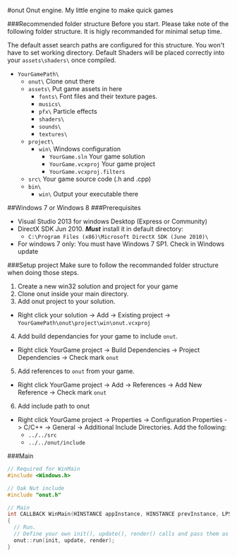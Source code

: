 #onut
Onut engine. My little engine to make quick games

###Recommended folder structure
Before you start. Please take note of the following folder structure. It is higly recommanded for minimal setup time.

The default asset search paths are configured for this structure.
You won't have to set working directory.
Default Shaders will be placed correctly into your `assets\shaders\` once compiled.

* `YourGamePath\`
  * `onut\` Clone onut there
  * `assets\` Put game assets in here
    * `fonts\` Font files and their texture pages.
    * `musics\`
    * `pfx\` Particle effects
    * `shaders\`
    * `sounds\`
    * `textures\`
  * `project\`
    * `win\` Windows configuration
      * `YourGame.sln` Your game solution
      * `YourGame.vcxproj` Your game project
      * `YourGame.vcxproj.filters`
  * `src\` Your game source code (.h and .cpp)
  * `bin\`
    * `win\` Output your executable there

##Windows 7 or Windows 8
###Prerequisites
* Visual Studio 2013 for windows Desktop (Express or Community)
* DirectX SDK Jun 2010. **_Must_** install it in default directory: 
  * `C:\Program Files (x86)\Microsoft DirectX SDK (June 2010)\`
* For windows 7 only: You must have Windows 7 SP1. Check in Windows update


###Setup project
Make sure to follow the recommanded folder structure when doing those steps.

1. Create a new win32 solution and project for your game
2. Clone onut inside your main directory.
3. Add onut project to your solution.
  * Right click your solution -> Add -> Existing project -> `YourGamePath\onut\project\win\onut.vcxproj`
4. Add build dependancies for your game to include `onut`.
  * Right click YourGame project -> Build Dependencies -> Project Dependencies -> Check mark `onut`
5. Add references to `onut` from your game.
  * Right click YourGame project -> Add -> References -> Add New Reference -> Check mark `onut`
6. Add include path to onut
  * Right click YourGame project -> Properties -> Configuration Properties -> C/C++ -> General -> Additional Include Directories. Add the following:
    * `../../src`
    * `../../onut/include`


###Main
```cpp
// Required for WinMain
#include <Windows.h>

// Oak Nut include
#include "onut.h"

// Main
int CALLBACK WinMain(HINSTANCE appInstance, HINSTANCE prevInstance, LPSTR cmdLine, int cmdCount)
{
  // Run. 
  // Define your own init(), update(), render() calls and pass them as parameters.
  onut::run(init, update, render);
}
```

